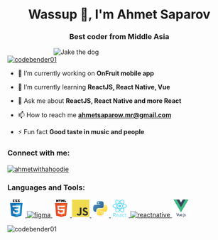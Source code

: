 <h1 align="center">Wassup 🥷, I'm Ahmet Saparov</h1>
<h3 align="center">Best coder from Middle Asia</h3>

<img align="right" alt="Jake the dog" width="400" src="https://giphy.com/gifs/adventure-time-alabama-shakes-sound-and-color-cgW5iwX0e37qg" />

<p align="left"> <a href="https://github.com/ryo-ma/github-profile-trophy"><img src="https://github-profile-trophy.vercel.app/?username=codebender01" alt="codebender01" /></a> </p>

- 🔭 I’m currently working on **OnFruit mobile app**

- 🌱 I’m currently learning **ReactJS, React Native, Vue**

- 💬 Ask me about **ReactJS, React Native and more React**

- 📫 How to reach me **ahmetsaparow.mr@gmail.com**

- ⚡ Fun fact **Good taste in music and people**

<h3 align="left">Connect with me:</h3>
<p align="left">
<a href="https://instagram.com/ahmetwithahoodie" target="blank"><img align="center" src="https://raw.githubusercontent.com/rahuldkjain/github-profile-readme-generator/master/src/images/icons/Social/instagram.svg" alt="ahmetwithahoodie" height="30" width="40" /></a>
</p>

<h3 align="left">Languages and Tools:</h3>
<p align="left"> <a href="https://www.w3schools.com/css/" target="_blank" rel="noreferrer"> <img src="https://raw.githubusercontent.com/devicons/devicon/master/icons/css3/css3-original-wordmark.svg" alt="css3" width="40" height="40"/> </a> <a href="https://www.figma.com/" target="_blank" rel="noreferrer"> <img src="https://www.vectorlogo.zone/logos/figma/figma-icon.svg" alt="figma" width="40" height="40"/> </a> <a href="https://www.w3.org/html/" target="_blank" rel="noreferrer"> <img src="https://raw.githubusercontent.com/devicons/devicon/master/icons/html5/html5-original-wordmark.svg" alt="html5" width="40" height="40"/> </a> <a href="https://developer.mozilla.org/en-US/docs/Web/JavaScript" target="_blank" rel="noreferrer"> <img src="https://raw.githubusercontent.com/devicons/devicon/master/icons/javascript/javascript-original.svg" alt="javascript" width="40" height="40"/> </a> <a href="https://www.python.org" target="_blank" rel="noreferrer"> <img src="https://raw.githubusercontent.com/devicons/devicon/master/icons/python/python-original.svg" alt="python" width="40" height="40"/> </a> <a href="https://reactjs.org/" target="_blank" rel="noreferrer"> <img src="https://raw.githubusercontent.com/devicons/devicon/master/icons/react/react-original-wordmark.svg" alt="react" width="40" height="40"/> </a> <a href="https://reactnative.dev/" target="_blank" rel="noreferrer"> <img src="https://reactnative.dev/img/header_logo.svg" alt="reactnative" width="40" height="40"/> </a> <a href="https://vuejs.org/" target="_blank" rel="noreferrer"> <img src="https://raw.githubusercontent.com/devicons/devicon/master/icons/vuejs/vuejs-original-wordmark.svg" alt="vuejs" width="40" height="40"/> </a> </p>

<p><img align="center" src="https://github-readme-streak-stats.herokuapp.com/?user=codebender01&" alt="codebender01" /></p>
